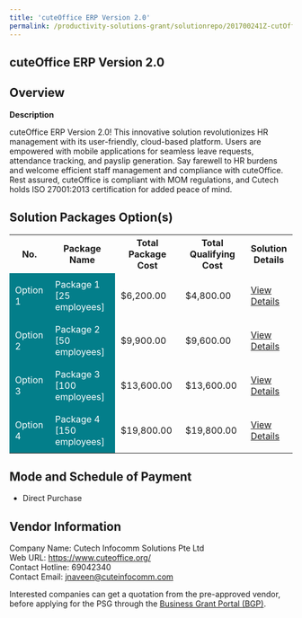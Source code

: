 ```yaml
---
title: 'cuteOffice ERP Version 2.0'
permalink: /productivity-solutions-grant/solutionrepo/201700241Z-cutOffc-ERP-v-20-G
---
```


## cuteOffice ERP Version 2.0

## Overview

**Description**

cuteOffice ERP Version 2.0! 
This innovative solution revolutionizes HR management with its user-friendly, cloud-based platform. Users are empowered with mobile applications for seamless leave requests, attendance tracking, and payslip generation. Say farewell to HR burdens and welcome efficient staff management and compliance with cuteOffice. Rest assured, cuteOffice is compliant with MOM regulations, and Cutech holds ISO 27001:2013 certification for added peace of mind.

## Solution Packages Option(s)

<table>
<tr>
<th><b>No.</b></th>
<th><b>Package Name</b></th>
<th><b>Total Package Cost</b></th>
<th><b>Total Qualifying Cost</b></th>
<th><b>Solution Details</b></th>
</tr>
<tr>
<td style='padding: 10px; background-color: #037E8A; color: #FFFFFF;'>Option 1</td>
<td style='padding: 10px; background-color: #037E8A; color: #FFFFFF;'>Package 1 [25 employees]</td>
<td style='padding: 10px;'>$6,200.00</td>
<td style='padding: 10px;'>$4,800.00</td>
<td style='padding: 10px;'><a href='/images/psg/201700241Z_20230111_07082025_Desensitised_Annex3_Part1.pdf' target='_blank'>View Details</a></td>
</tr>
<tr>
<td style='padding: 10px; background-color: #037E8A; color: #FFFFFF;'>Option 2</td>
<td style='padding: 10px; background-color: #037E8A; color: #FFFFFF;'>Package 2 [50 employees]</td>
<td style='padding: 10px;'>$9,900.00</td>
<td style='padding: 10px;'>$9,600.00</td>
<td style='padding: 10px;'><a href='/images/psg/201700241Z_20230111_07082025_Desensitised_Annex3_Part2.pdf' target='_blank'>View Details</a></td>
</tr>
<tr>
<td style='padding: 10px; background-color: #037E8A; color: #FFFFFF;'>Option 3</td>
<td style='padding: 10px; background-color: #037E8A; color: #FFFFFF;'>Package 3 [100 employees]</td>
<td style='padding: 10px;'>$13,600.00</td>
<td style='padding: 10px;'>$13,600.00</td>
<td style='padding: 10px;'><a href='/images/psg/201700241Z_20230111_07082025_Desensitised_Annex3_Part3.pdf' target='_blank'>View Details</a></td>
</tr>
<tr>
<td style='padding: 10px; background-color: #037E8A; color: #FFFFFF;'>Option 4</td>
<td style='padding: 10px; background-color: #037E8A; color: #FFFFFF;'>Package 4 [150 employees]</td>
<td style='padding: 10px;'>$19,800.00</td>
<td style='padding: 10px;'>$19,800.00</td>
<td style='padding: 10px;'><a href='/images/psg/201700241Z_20230111_07082025_Desensitised_Annex3_Part4.pdf' target='_blank'>View Details</a></td>
</tr>
</table>

## Mode and Schedule of Payment

 - Direct Purchase

## Vendor Information

 Company Name: Cutech Infocomm Solutions Pte Ltd<br>Web URL: https://www.cuteoffice.org/ <br>Contact Hotline: 69042340 <br>Contact Email: jnaveen@cuteinfocomm.com <br>

Interested companies can get a quotation from the pre-approved vendor, before applying for the PSG through the <a href='https://www.businessgrants.gov.sg/' target='_blank' rel='noopener'>Business Grant Portal (BGP)</a>.

<script src="/jquery/resize-tables.js"></script>

